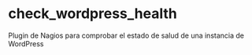# check_wordpress_health
Plugin de Nagios para comprobar el estado de salud de una instancia de WordPress
